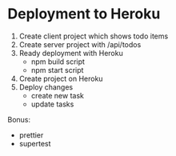 # Deployment to Heroku

1. Create client project which shows todo items
2. Create server project with /api/todos
3. Ready deployment with Heroku
   * npm build script
   * npm start script
4. Create project on Heroku
5. Deploy changes
   * create new task
   * update tasks

Bonus:

* prettier
* supertest
